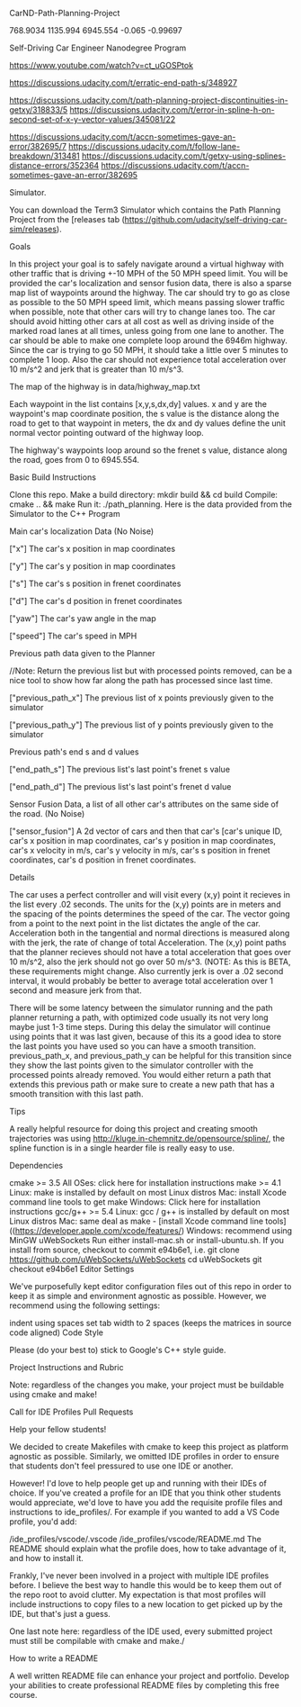 CarND-Path-Planning-Project

768.9034 1135.994 6945.554 -0.065 -0.99697

Self-Driving Car Engineer Nanodegree Program

https://www.youtube.com/watch?v=ct_uGOSPtok

https://discussions.udacity.com/t/erratic-end-path-s/348927

https://discussions.udacity.com/t/path-planning-project-discontinuities-in-getxy/318833/5 https://discussions.udacity.com/t/error-in-spline-h-on-second-set-of-x-y-vector-values/345081/22

https://discussions.udacity.com/t/accn-sometimes-gave-an-error/382695/7 https://discussions.udacity.com/t/follow-lane-breakdown/313481 https://discussions.udacity.com/t/getxy-using-splines-distance-errors/352364 https://discussions.udacity.com/t/accn-sometimes-gave-an-error/382695

Simulator.

You can download the Term3 Simulator which contains the Path Planning Project from the [releases tab (https://github.com/udacity/self-driving-car-sim/releases).

Goals

In this project your goal is to safely navigate around a virtual highway with other traffic that is driving +-10 MPH of the 50 MPH speed limit. You will be provided the car's localization and sensor fusion data, there is also a sparse map list of waypoints around the highway. The car should try to go as close as possible to the 50 MPH speed limit, which means passing slower traffic when possible, note that other cars will try to change lanes too. The car should avoid hitting other cars at all cost as well as driving inside of the marked road lanes at all times, unless going from one lane to another. The car should be able to make one complete loop around the 6946m highway. Since the car is trying to go 50 MPH, it should take a little over 5 minutes to complete 1 loop. Also the car should not experience total acceleration over 10 m/s^2 and jerk that is greater than 10 m/s^3.

The map of the highway is in data/highway_map.txt

Each waypoint in the list contains [x,y,s,dx,dy] values. x and y are the waypoint's map coordinate position, the s value is the distance along the road to get to that waypoint in meters, the dx and dy values define the unit normal vector pointing outward of the highway loop.

The highway's waypoints loop around so the frenet s value, distance along the road, goes from 0 to 6945.554.

Basic Build Instructions

Clone this repo. Make a build directory: mkdir build && cd build Compile: cmake .. && make Run it: ./path_planning. Here is the data provided from the Simulator to the C++ Program

Main car's localization Data (No Noise)

["x"] The car's x position in map coordinates

["y"] The car's y position in map coordinates

["s"] The car's s position in frenet coordinates

["d"] The car's d position in frenet coordinates

["yaw"] The car's yaw angle in the map

["speed"] The car's speed in MPH

Previous path data given to the Planner

//Note: Return the previous list but with processed points removed, can be a nice tool to show how far along the path has processed since last time.

["previous_path_x"] The previous list of x points previously given to the simulator

["previous_path_y"] The previous list of y points previously given to the simulator

Previous path's end s and d values

["end_path_s"] The previous list's last point's frenet s value

["end_path_d"] The previous list's last point's frenet d value

Sensor Fusion Data, a list of all other car's attributes on the same side of the road. (No Noise)

["sensor_fusion"] A 2d vector of cars and then that car's [car's unique ID, car's x position in map coordinates, car's y position in map coordinates, car's x velocity in m/s, car's y velocity in m/s, car's s position in frenet coordinates, car's d position in frenet coordinates.

Details

The car uses a perfect controller and will visit every (x,y) point it recieves in the list every .02 seconds. The units for the (x,y) points are in meters and the spacing of the points determines the speed of the car. The vector going from a point to the next point in the list dictates the angle of the car. Acceleration both in the tangential and normal directions is measured along with the jerk, the rate of change of total Acceleration. The (x,y) point paths that the planner recieves should not have a total acceleration that goes over 10 m/s^2, also the jerk should not go over 50 m/s^3. (NOTE: As this is BETA, these requirements might change. Also currently jerk is over a .02 second interval, it would probably be better to average total acceleration over 1 second and measure jerk from that.

There will be some latency between the simulator running and the path planner returning a path, with optimized code usually its not very long maybe just 1-3 time steps. During this delay the simulator will continue using points that it was last given, because of this its a good idea to store the last points you have used so you can have a smooth transition. previous_path_x, and previous_path_y can be helpful for this transition since they show the last points given to the simulator controller with the processed points already removed. You would either return a path that extends this previous path or make sure to create a new path that has a smooth transition with this last path.

Tips

A really helpful resource for doing this project and creating smooth trajectories was using http://kluge.in-chemnitz.de/opensource/spline/, the spline function is in a single hearder file is really easy to use.

Dependencies

cmake >= 3.5 All OSes: click here for installation instructions make >= 4.1 Linux: make is installed by default on most Linux distros Mac: install Xcode command line tools to get make Windows: Click here for installation instructions gcc/g++ >= 5.4 Linux: gcc / g++ is installed by default on most Linux distros Mac: same deal as make - [install Xcode command line tools]((https://developer.apple.com/xcode/features/) Windows: recommend using MinGW uWebSockets Run either install-mac.sh or install-ubuntu.sh. If you install from source, checkout to commit e94b6e1, i.e. git clone https://github.com/uWebSockets/uWebSockets cd uWebSockets git checkout e94b6e1 Editor Settings

We've purposefully kept editor configuration files out of this repo in order to keep it as simple and environment agnostic as possible. However, we recommend using the following settings:

indent using spaces set tab width to 2 spaces (keeps the matrices in source code aligned) Code Style

Please (do your best to) stick to Google's C++ style guide.

Project Instructions and Rubric

Note: regardless of the changes you make, your project must be buildable using cmake and make!

Call for IDE Profiles Pull Requests

Help your fellow students!

We decided to create Makefiles with cmake to keep this project as platform agnostic as possible. Similarly, we omitted IDE profiles in order to ensure that students don't feel pressured to use one IDE or another.

However! I'd love to help people get up and running with their IDEs of choice. If you've created a profile for an IDE that you think other students would appreciate, we'd love to have you add the requisite profile files and instructions to ide_profiles/. For example if you wanted to add a VS Code profile, you'd add:

/ide_profiles/vscode/.vscode /ide_profiles/vscode/README.md The README should explain what the profile does, how to take advantage of it, and how to install it.

Frankly, I've never been involved in a project with multiple IDE profiles before. I believe the best way to handle this would be to keep them out of the repo root to avoid clutter. My expectation is that most profiles will include instructions to copy files to a new location to get picked up by the IDE, but that's just a guess.

One last note here: regardless of the IDE used, every submitted project must still be compilable with cmake and make./

How to write a README

A well written README file can enhance your project and portfolio. Develop your abilities to create professional README files by completing this free course.